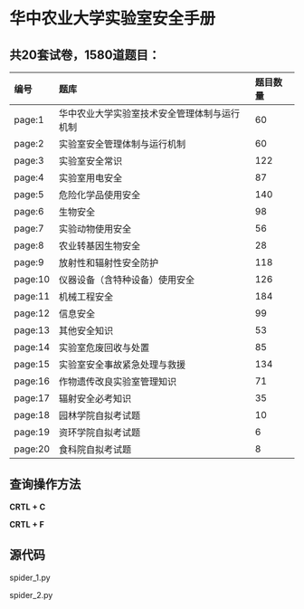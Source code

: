 # 华中农业大学实验室安全手册
## 共20套试卷，1580道题目：
|编号|题库|题目数量|
|:---|:---|:---|
|page:1|华中农业大学实验室技术安全管理体制与运行机制|60|
|page:2|实验室安全管理体制与运行机制|60|
|page:3|实验室安全常识|122|
|page:4|实验室用电安全|87|
|page:5|危险化学品使用安全|140|  
|page:6|生物安全|98|
|page:7|实验动物使用安全|56| 
|page:8|农业转基因生物安全|28|
|page:9|放射性和辐射性安全防护|118|
|page:10|仪器设备（含特种设备）使用安全|126| 
|page:11|机械工程安全|184|
|page:12|信息安全|99|
|page:13|其他安全知识|53|
|page:14|实验室危废回收与处置|85|
|page:15|实验室安全事故紧急处理与救援|134|
|page:16|作物遗传改良实验室管理知识|71|
|page:17|辐射安全必考知识|35|
|page:18|园林学院自拟考试题|10|
|page:19|资环学院自拟考试题|6|
|page:20|食科院自拟考试题|8|

## 查询操作方法
**CRTL + C**

**CRTL + F**

## 源代码

spider_1.py

spider_2.py
